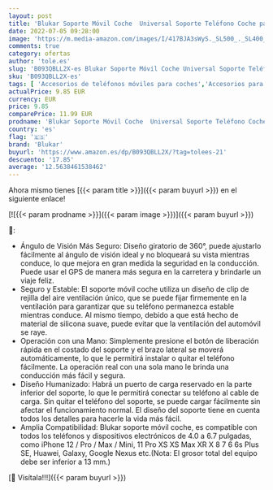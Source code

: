 ```yaml
---
layout: post
title: 'Blukar Soporte Móvil Coche  Universal Soporte Teléfono Coche para Rejilla del Aire Ventilación  360° Rotación/Lanzamiento de una Tecla para iPhone 12/11 y Otros Dispositivos de 4-6.7 Pulgadas'
date: 2022-07-05 09:28:00
image: 'https://m.media-amazon.com/images/I/417BJA3sWyS._SL500_._SL400_.jpg'
comments: true
category: ofertas
author: 'tole.es'
slug: 'B093QBLL2X-es Blukar Soporte Móvil Coche Universal Soporte Teléfono...'
sku: 'B093QBLL2X-es'
tags: [ 'Accesorios de teléfonos móviles para coches','Accesorios para móviles','Comunicación móvil y accesorios','Cunas de teléfonos móviles para coches','Electrónica','blukar','iphone','🇪🇸', ]
actualPrice: 9.85 EUR
currency: EUR
price: 9.85
comparePrice: 11.99 EUR
prodname: 'Blukar Soporte Móvil Coche  Universal Soporte Teléfono Coche para Rejilla del Aire Ventilación  360° Rotación/Lanzamiento de una Tecla para iPhone 12/11 y Otros Dispositivos de 4-6.7 Pulgadas'
country: 'es'
flag: '🇪🇸'
brand: 'Blukar'
buyurl: 'https://www.amazon.es/dp/B093QBLL2X/?tag=tolees-21'
descuento: '17.85'
average: '12.5638461538462'
---
```


Ahora mismo tienes [{{< param title >}}]({{< param buyurl >}}) en el siguiente enlace!

[![{{< param prodname >}}]({{< param image >}})]({{< param buyurl >}})

🔎:

- Ángulo de Visión Más Seguro: Diseño giratorio de 360°, puede ajustarlo fácilmente al ángulo de visión ideal y no bloqueará su vista mientras conduce, lo que mejora en gran medida la seguridad en la conducción. Puede usar el GPS de manera más segura en la carretera y brindarle un viaje feliz.
- Seguro y Estable: El soporte móvil coche utiliza un diseño de clip de rejilla del aire ventilación único, que se puede fijar firmemente en la ventilación para garantizar que su teléfono permanezca estable mientras conduce. Al mismo tiempo, debido a que está hecho de material de silicona suave, puede evitar que la ventilación del automóvil se raye.
- Operación con una Mano: Simplemente presione el botón de liberación rápida en el costado del soporte y el brazo lateral se moverá automáticamente, lo que le permitirá instalar o quitar el teléfono fácilmente. La operación real con una sola mano le brinda una conducción más fácil y segura.
- Diseño Humanizado: Habrá un puerto de carga reservado en la parte inferior del soporte, lo que le permitirá conectar su teléfono al cable de carga. Sin quitar el teléfono del soporte, se puede cargar fácilmente sin afectar el funcionamiento normal. El diseño del soporte tiene en cuenta todos los detalles para hacerle la vida más fácil.
- Amplia Compatibilidad: Blukar soporte móvil coche, es compatible con todos los teléfonos y dispositivos electrónicos de 4.0 a 6.7 pulgadas, como iPhone 12 / Pro / Max / Mini, 11 Pro XS XS Max XR X 8 7 6 6s Plus SE, Huawei, Galaxy, Google Nexus etc.(Nota: El grosor total del equipo debe ser inferior a 13 mm.)

[🛒 Visítala!!!]({{< param buyurl >}})
